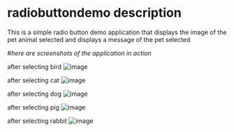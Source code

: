 # radiobuttondemo description
This is a simple radio button demo application that displays the image of the pet animal selected and displays a message of the pet selected  

#*here are screenshots of the application in action*

after selecting bird
![image](https://github.com/phemeIsin/radiobuttondemo/assets/172006238/66b15e4c-cbeb-40e0-aa9a-55c1f2f7a1e0)

after selecting cat
![image](https://github.com/phemeIsin/radiobuttondemo/assets/172006238/49bdac4f-99b4-4e56-9c11-f2ba3da9a3c3)

after selecting dog
![image](https://github.com/phemeIsin/radiobuttondemo/assets/172006238/dbd61ae2-ef68-4457-910a-6c814296cd4c)

after selecting pig
![image](https://github.com/phemeIsin/radiobuttondemo/assets/172006238/1417311f-baef-4da0-9490-bc32d82e7f41)

after selecting rabbit
![image](https://github.com/phemeIsin/radiobuttondemo/assets/172006238/c433fb92-4732-4d12-b57d-12fcaf0e1031)
